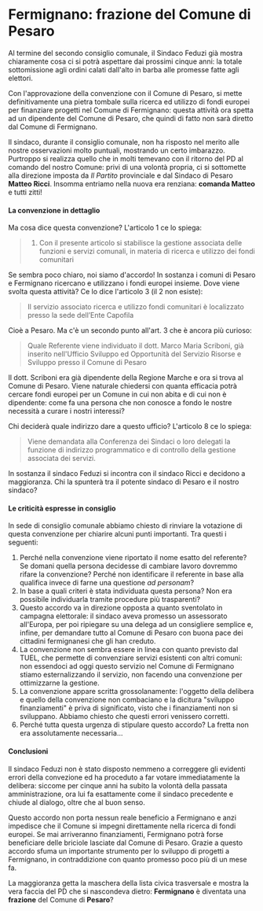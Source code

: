 # Fermignano: frazione del Comune di Pesaro

Al termine del secondo consiglio comunale, il Sindaco Feduzi già mostra chiaramente cosa ci si potrà aspettare dai prossimi cinque anni: la totale sottomissione agli ordini calati dall'alto in barba alle promesse fatte agli elettori.

Con l'approvazione della convenzione con il Comune di Pesaro, si mette definitivamente una pietra tombale sulla ricerca ed utilizzo di fondi europei per finanziare progetti nel Comune di Fermignano: questa attività ora spetta ad un dipendente del Comune di Pesaro, che quindi di fatto non sarà diretto dal Comune di Fermignano.

Il sindaco, durante il consiglio comunale, non ha risposto nel merito alle nostre osservazioni molto puntuali, mostrando un certo imbarazzo. Purtroppo si realizza quello che in molti temevano con il ritorno del PD al comando del nostro Comune: privi di una volontà propria, ci si sottomette alla direzione imposta da *Il Partito* provinciale e dal Sindaco di Pesaro **Matteo Ricci**. Insomma entriamo nella nuova era renziana: **comanda Matteo** e tutti zitti!

#### La convenzione in dettaglio
Ma cosa dice questa convenzione? L'articolo 1 ce lo spiega:
> 1. Con il presente articolo si stabilisce la gestione associata delle funzioni e servizi comunali, in materia di ricerca e utilizzo dei fondi comunitari

Se sembra poco chiaro, noi siamo d'accordo! In sostanza i comuni di Pesaro e Fermignano ricercano e utilizzano i fondi europei insieme. Dove viene svolta questa attività? Ce lo dice l'articolo 3 (il 2 non esiste):

> Il servizio associato ricerca e utilizzo fondi comunitari è localizzato presso la sede dell’Ente Capofila

Cioè a Pesaro. Ma c'è un secondo punto all'art. 3 che è ancora più curioso:
> Quale Referente viene individuato il dott. Marco Maria Scriboni, già inserito nell'Ufficio Sviluppo ed Opportunità del Servizio Risorse e Sviluppo presso il Comune di Pesaro

Il dott. Scriboni era già dipendente della Regione Marche e ora si trova al Comune di Pesaro. Viene naturale chiedersi con quanta efficacia potrà cercare fondi europei per un Comune in cui non abita e di cui non è dipendente: come fa una persona che non conosce a fondo le nostre necessità a curare i nostri interessi?

Chi deciderà quale indirizzo dare a questo ufficio? L'articolo 8 ce lo spiega:
> Viene demandata alla Conferenza dei Sindaci o loro delegati la funzione di indirizzo programmatico e di controllo della gestione associata dei servizi.

In sostanza il sindaco Feduzi si incontra con il sindaco Ricci e decidono a maggioranza. Chi la spunterà tra il potente sindaco di Pesaro e il nostro sindaco?

#### Le criticità espresse in consiglio
In sede di consiglio comunale abbiamo chiesto di rinviare la votazione di questa convenzione per chiarire alcuni punti importanti. Tra questi i seguenti:
 1. Perché nella convenzione viene riportato il nome esatto del referente? Se domani quella persona decidesse di cambiare lavoro dovremmo rifare la convenzione? Perché non identificare il referente in base alla qualifica invece di farne una questione *ad personam*?
 2. In base a quali criteri è stata individuata questa persona? Non era possibile individuarla tramite procedure più trasparenti?
 3. Questo accordo va in direzione opposta a quanto sventolato in campagna elettorale: il sindaco aveva promesso un assessorato all'Europa, per poi ripiegare su una delega ad un consigliere semplice e, infine, per demandare tutto al Comune di Pesaro con buona pace dei cittadini fermignanesi che gli han creduto.
 4. La convenzione non sembra essere in linea con quanto previsto dal TUEL, che permette di convenziare servizi esistenti con altri comuni: non essendoci ad oggi questo servizio nel Comune di Fermignano stiamo esternalizzando il servizio, non facendo una convenzione per ottimizzarne la gestione.
 5. La convenzione appare scritta grossolanamente: l'oggetto della delibera e quello della convenzione non combaciano e la dicitura "sviluppo finanziamenti" è priva di significato, visto che i finanziamenti non si sviluppano. Abbiamo chiesto che questi errori venissero corretti.
 6. Perché tutta questa urgenza di stipulare questo accordo? La fretta non era assolutamente necessaria...

#### Conclusioni
Il sindaco Feduzi non è stato disposto nemmeno a correggere gli evidenti errori della convezione ed ha proceduto a far votare immediatamente la delibera: siccome per cinque anni ha subito la volontà della passata amministrazione, ora lui fa esattamente come il sindaco precedente e chiude al dialogo, oltre che al buon senso.

Questo accordo non porta nessun reale beneficio a Fermignano e anzi impedisce che il Comune si impegni direttamente nella ricerca di fondi europei. Se mai arriveranno finanziamenti, Fermignano potrà forse beneficiare delle briciole lasciate dal Comune di Pesaro. Grazie a questo accordo sfuma un importante strumento per lo sviluppo di progetti a Fermignano, in contraddizione con quanto promesso poco più di un mese fa.

La maggioranza getta la maschera della lista civica trasversale e mostra la vera faccia del PD che si nascondeva dietro: **Fermignano** è diventata una **frazione** del Comune di **Pesaro**?
